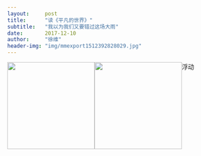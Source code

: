 ```yaml
---
layout:     post
title:      "读《平凡的世界》"
subtitle:   "我以为我们又要错过这场大雨"
date:       2017-12-10
author:     "徐维"
header-img: "img/mmexport1512392828029.jpg"
---
```

<div >
<div style="float:left;"><img src="https://wei294597950.github.io/img/img-1.jpg" width = "200" height = "" /></div>
<div style="float:left;"><img src="https://wei294597950.github.io/img/img-1.jpg" width = "200" height = "" /></div>
<div style="float:left;">浮动</div>
</div>


